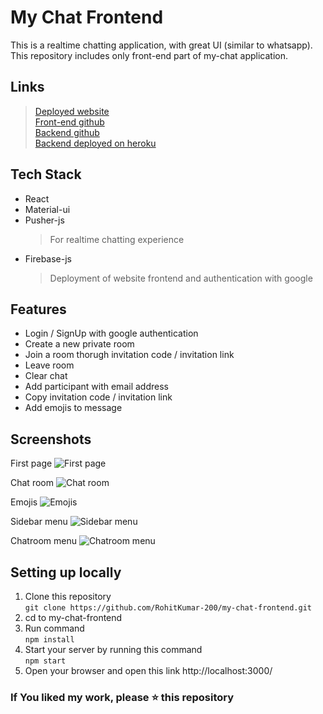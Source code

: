 # My Chat Frontend

This is a realtime chatting application, with great UI (similar to whatsapp).  
This repository includes only front-end part of my-chat application.

## Links
> [Deployed website](https://my-chat-289919.web.app)  
> [Front-end github](https://github.com/RohitKumar-200/my-chat-frontend)  
> [Backend github](https://github.com/RohitKumar-200/my-chat-backend)  
> [Backend deployed on heroku](https://my-chat-api.herokuapp.com)

## Tech Stack
* React
* Material-ui
* Pusher-js
  > For realtime chatting experience
* Firebase-js
  > Deployment of website frontend and authentication with google

## Features
* Login / SignUp with google authentication
* Create a new private room
* Join a room thorugh invitation code / invitation link
* Leave room
* Clear chat
* Add participant with email address
* Copy invitation code / invitation link
* Add emojis to message

## Screenshots
First page
![First page](https://i.ibb.co/8gXdgS4/my-chat-first-Page.jpg)

Chat room
![Chat room](https://i.ibb.co/PWWKxh1/my-chat-chat-Room.jpg)

Emojis
![Emojis](https://i.ibb.co/JpR1q0C/my-chat-emojis.jpg)

Sidebar menu
![Sidebar menu](https://i.ibb.co/2yHw8y4/my-chat-sidebar-Menu.jpg)


Chatroom menu
![Chatroom menu](https://i.ibb.co/Y86dK6h/my-chat-chat-Room-Menu.jpg)

## Setting up locally
1. Clone this repository  
` git clone https://github.com/RohitKumar-200/my-chat-frontend.git `
2. cd to my-chat-frontend
3. Run command  
`npm install`
4. Start your server by running this command  
`npm start`
5. Open your browser and open this link http://localhost:3000/

### If You liked my work, please ⭐ this repository

